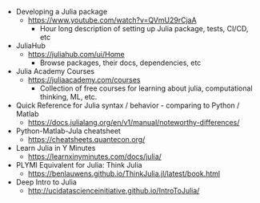- Developing a Julia package
  - https://www.youtube.com/watch?v=QVmU29rCjaA
    - Hour long description of setting up Julia package, tests, CI/CD, etc
- JuliaHub
  - https://juliahub.com/ui/Home
    - Browse packages, their docs, dependencies, etc
- Julia Academy Courses
  - https://juliaacademy.com/courses
    - Collection of free courses for learning about julia, computational thinking, ML, etc.
- Quick Reference for Julia syntax / behavior - comparing to Python / Matlab
  - https://docs.julialang.org/en/v1/manual/noteworthy-differences/
-  Python-Matlab-Jula cheatsheet
   -  https://cheatsheets.quantecon.org/
-  Learn Julia in Y Minutes
   -  https://learnxinyminutes.com/docs/julia/
- PLYMI Equivalent for Julia: Think Julia
  - https://benlauwens.github.io/ThinkJulia.jl/latest/book.html
- Deep Intro to Julia
  - http://ucidatascienceinitiative.github.io/IntroToJulia/ 